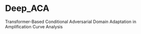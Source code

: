 # Deep_ACA
Transformer-Based Conditional Adversarial Domain Adaptation in Amplification Curve Analysis
